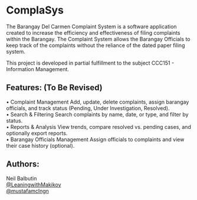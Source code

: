 # ComplaSys
The Barangay Del Carmen Complaint System is a software application created to increase the efficiency and effectiveness of filing complaints within the Barangay. The Complaint System allows the Barangay Officials to keep track of the complaints without the reliance of the dated paper filing system.

This project is developed in partial fulfillment to the subject CCC151 - Information Management.
## Features: (To Be Revised)

• Complaint Management
Add, update, delete complaints, assign barangay officials, and track status (Pending, Under Investigation, Resolved).  
• Search & Filtering
Search complaints by name, date, or type, and filter by status.  
• Reports & Analysis
View trends, compare resolved vs. pending cases, and optionally export reports.  
• Barangay Officials Management
Assign officials to complaints and view their case history (optional).

## Authors:
Neil Balbutin  
[@LeaningwithMakikoy](https://github.com/LearningwithMakikoy)  
[@mustafamclngn](https://github.com/mustafamclngn)
